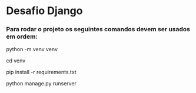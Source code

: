 # Desafio Django

### Para rodar o projeto os seguintes comandos devem ser usados em ordem:

python -m venv venv

cd venv

pip install -r requirements.txt

python manage.py runserver
